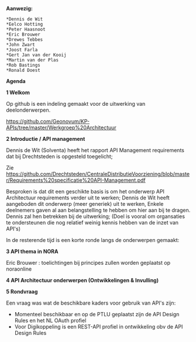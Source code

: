
**Aanwezig:**

    *Dennis de Wit
    *Eelco Hotting
    *Peter Haasnoot
    *Eric Brouwer
    *Drewes Tebbes
    *John Zwart
    *Joost Farla
    *Gert Jan van der Kooij
    *Martin van der Plas
    *Rob Bastings
    *Ronald Doest
    
**Agenda**

**1 Welkom**

Op github is een indeling gemaakt voor de uitwerking van deelonderwerpen.

https://github.com/Geonovum/KP-APIs/tree/master/Werkgroep%20Architectuur

**2 Introductie / API management**  

Dennis de Wit (Solventa) heeft het rapport API Management requirements dat bij Drechtsteden is opgesteld toegelicht;

Zie https://github.com/Drechtsteden/CentraleDistributieVoorziening/blob/master/Requirements%20specificatie%20API-Management.pdf

Besproken is dat dit een geschikte basis is om het onderwerp API Architectuur requirements verder uit te werken;
Dennis de Wit heeft aangeboden dit onderwerp (meer generiek) uit te werken, Enkele deelnemers gaven al aan belangstelling te hebben om hier aan bij te dragen.
Dennis zal hen betrekken bij de uitwerking;
(Doel is vooral om organsaties te ondersteunen die nog relatief weinig kennis hebben van de inzet van API's)

In de resterende tijd is een korte ronde langs de onderwerpen gemaakt:

**3 API thema in NORA**

Eric Brouwer : toelichtingen bij principes zullen worden geplaatst op noraonline

**4 API Architectuur onderwerpen (Ontwikkelingen & Invulling)**

**5 Rondvraag**

Een vraag was wat de beschikbare kaders voor gebruik van API's zijn:
- Momenteel beschikbaar en op de PTLU geplaatst zijn de API Design Rules en het NL OAuth profiel
- Voor Digikoppeling is een REST-API profiel in ontwikkeling obv de API Design Rules 
